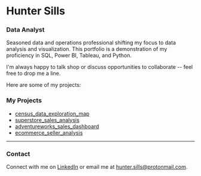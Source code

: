 # Hunter Sills
### Data Analyst

Seasoned data and operations professional shifting my focus to data analysis and visualization. This portfolio is a demonstration of my proficiency in SQL, Power BI, Tableau, and Python.

I'm always happy to talk shop or discuss opportunities to collaborate -- feel free to drop me a line. 

Here are some of my projects:

### My Projects

*   [census_data_exploration_map](https://github.com/hunter-sills/census_data_exploration_map)
*   [superstore_sales_analysis](https://github.com/hunter-sills/superstore_sales_analysis)
*   [adventureworks_sales_dashboard](https://github.com/hunter-sills/adventureworks_sales_dashboard)
*   [ecommerce_seller_analysis](https://github.com/hunter-sills/ecommerce_seller_analysis)

---

### Contact

Connect with me on [LinkedIn](https://www.linkedin.com/in/hunter-sills/) or email me at hunter.sills@protonmail.com.
